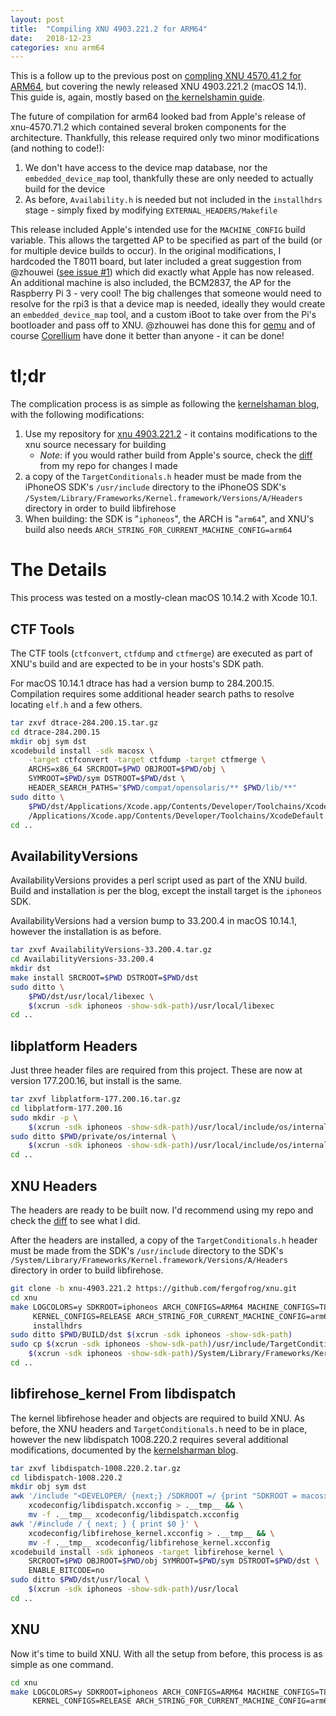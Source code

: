 ```yaml
---
layout: post
title:  "Compiling XNU 4903.221.2 for ARM64"
date:   2018-12-23
categories: xnu arm64
---
```


This is a follow up to the previous post on [compling XNU 4570.41.2 for ARM64](2018-07-07-compile-xnu-for-arm64.md), but covering the newly released XNU 4903.221.2 (macOS 14.1).
This guide is, again, mostly based on [the kernelshamin guide](https://kernelshaman.blogspot.com/2018/12/building-xnu-for-macos-mojave-10141.html).

The future of compilation for arm64 looked bad from Apple's release of xnu-4570.71.2 which contained several broken components for the architecture.
Thankfully, this release required only two minor modifications (and nothing to code!):
  1. We don't have access to the device map database, nor the `embedded_device_map` tool, thankfully these are only needed to actually build for the device
  2. As before, `Availability.h` is needed but not included in the `installhdrs` stage - simply fixed by modifying `EXTERNAL_HEADERS/Makefile`

This release included Apple's intended use for the `MACHINE_CONFIG` build variable. This allows the targetted AP to be specified as part of the build (or 
for multiple device builds to occur). In the original modifications, I hardcoded the T8011 board, but later included a great suggestion from @zhouwei
([see issue #1](https://github.com/fergofrog/xnu/issues/1)) which did exactly what Apple has now released. An additional machine is also included, the BCM2837,
the AP for the Raspberry Pi 3 - very cool! The big challenges that someone would need to resolve for the rpi3 is that a device map is needed, ideally they would
create an `embedded_device_map` tool, and a custom iBoot to take over from the Pi's bootloader and pass off to XNU. @zhouwei has done this for [qemu](https://worthdoingbadly.com/xnuqemu/)
and of course [Corellium](https://corellium.com/) have done it better than anyone - it can be done!

# tl;dr
The complication process is as simple as following the [kernelshaman blog](https://kernelshaman.blogspot.com/2018/12/building-xnu-for-macos-mojave-10141.html),
with the following modifications:
  1. Use my repository for [xnu 4903.221.2](https://github.com/fergofrog/xnu/tree/xnu-4903.221.2) - it contains modifications to the xnu source 
     necessary for building 
     * _Note_: if you would rather build from Apple's source, check the [diff](https://github.com/fergofrog/xnu/commit/70b35d4532423155f62cdafe0d4e12bfb90836ad)
       from my repo for changes I made
  2. a copy of the `TargetConditionals.h` header must be made from the iPhoneOS SDK's `/usr/include` directory to the 
     iPhoneOS SDK's `/System/Library/Frameworks/Kernel.framework/Versions/A/Headers` directory in order to build
     libfirehose
  3. When building: the SDK is "`iphoneos`", the ARCH is "`arm64`", and XNU's build also needs `ARCH_STRING_FOR_CURRENT_MACHINE_CONFIG=arm64`

# The Details
This process was tested on a mostly-clean macOS 10.14.2 with Xcode 10.1.

## CTF Tools
The CTF tools (`ctfconvert`, `ctfdump` and `ctfmerge`) are executed as part of XNU's build and are expected to be in 
your hosts's SDK path.

For macOS 10.14.1 dtrace has had a version bump to 284.200.15. Compilation requires some additional header search paths
to resolve locating `elf.h` and a few others.

```bash
tar zxvf dtrace-284.200.15.tar.gz
cd dtrace-284.200.15
mkdir obj sym dst
xcodebuild install -sdk macosx \
    -target ctfconvert -target ctfdump -target ctfmerge \
    ARCHS=x86_64 SRCROOT=$PWD OBJROOT=$PWD/obj \
    SYMROOT=$PWD/sym DSTROOT=$PWD/dst \
    HEADER_SEARCH_PATHS="$PWD/compat/opensolaris/** $PWD/lib/**"
sudo ditto \
    $PWD/dst/Applications/Xcode.app/Contents/Developer/Toolchains/XcodeDefault.xctoolchain \
    /Applications/Xcode.app/Contents/Developer/Toolchains/XcodeDefault.xctoolchain
cd ..
```

## AvailabilityVersions
AvailabilityVersions provides a perl script used as part of the XNU build. Build and installation is per the blog, 
except the install target is the `iphoneos` SDK.

AvailabilityVersions had a version bump to 33.200.4 in macOS 10.14.1, however the installation is as before.

```bash
tar zxvf AvailabilityVersions-33.200.4.tar.gz
cd AvailabilityVersions-33.200.4
mkdir dst
make install SRCROOT=$PWD DSTROOT=$PWD/dst
sudo ditto \
    $PWD/dst/usr/local/libexec \
    $(xcrun -sdk iphoneos -show-sdk-path)/usr/local/libexec
cd ..
```

## libplatform Headers
Just three header files are required from this project. These are now at version 177.200.16, but install is the same.

```bash
tar zxvf libplatform-177.200.16.tar.gz
cd libplatform-177.200.16
sudo mkdir -p \
    $(xcrun -sdk iphoneos -show-sdk-path)/usr/local/include/os/internal
sudo ditto $PWD/private/os/internal \
    $(xcrun -sdk iphoneos -show-sdk-path)/usr/local/include/os/internal
cd ..
```

## XNU Headers
The headers are ready to be built now. I'd recommend using my repo and check the [diff](https://github.com/fergofrog/xnu/commit/70b35d4532423155f62cdafe0d4e12bfb90836ad)
to see what I did.

After the headers are installed, a copy of the `TargetConditionals.h` header must be made from the SDK's `/usr/include`
directory to the SDK's `/System/Library/Frameworks/Kernel.framework/Versions/A/Headers` directory in order to build
libfirehose.

```bash
git clone -b xnu-4903.221.2 https://github.com/fergofrog/xnu.git
cd xnu
make LOGCOLORS=y SDKROOT=iphoneos ARCH_CONFIGS=ARM64 MACHINE_CONFIGS=T8011 \
     KERNEL_CONFIGS=RELEASE ARCH_STRING_FOR_CURRENT_MACHINE_CONFIG=arm64 \
     installhdrs
sudo ditto $PWD/BUILD/dst $(xcrun -sdk iphoneos -show-sdk-path)
sudo cp $(xcrun -sdk iphoneos -show-sdk-path)/usr/include/TargetConditionals.h \
    $(xcrun -sdk iphoneos -show-sdk-path)/System/Library/Frameworks/Kernel.framework/Versions/A/Headers/TargetConditionals.h
cd ..
```

## libfirehose_kernel From libdispatch
The kernel libfirehose header and objects are required to build XNU. As before, the XNU headers and `TargetConditionals.h` need to be in place, however the new
libdispatch 1008.220.2 requires several additional modifications, documented by the [kernelsharman blog](https://kernelshaman.blogspot.com/2018/12/building-xnu-for-macos-mojave-10141.html).

```bash
tar zxvf libdispatch-1008.220.2.tar.gz
cd libdispatch-1008.220.2
mkdir obj sym dst
awk '/include "<DEVELOPER/ {next;} /SDKROOT =/ {print "SDKROOT = macosx"; next;} {print $0}' \
    xcodeconfig/libdispatch.xcconfig > .__tmp__ && \
    mv -f .__tmp__ xcodeconfig/libdispatch.xcconfig
awk '/#include / { next; } { print $0 }' \
    xcodeconfig/libfirehose_kernel.xcconfig > .__tmp__ && \
    mv -f .__tmp__ xcodeconfig/libfirehose_kernel.xcconfig
xcodebuild install -sdk iphoneos -target libfirehose_kernel \
    SRCROOT=$PWD OBJROOT=$PWD/obj SYMROOT=$PWD/sym DSTROOT=$PWD/dst \
    ENABLE_BITCODE=no
sudo ditto $PWD/dst/usr/local \
    $(xcrun -sdk iphoneos -show-sdk-path)/usr/local
cd ..
```

## XNU
Now it's time to build XNU. With all the setup from before, this process is as simple as one command.

```bash
cd xnu
make LOGCOLORS=y SDKROOT=iphoneos ARCH_CONFIGS=ARM64 MACHINE_CONFIGS=T8011 \
     KERNEL_CONFIGS=RELEASE ARCH_STRING_FOR_CURRENT_MACHINE_CONFIG=arm64
```

